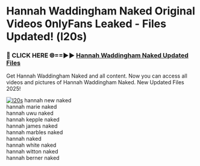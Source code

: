 # Hannah Waddingham Naked Original Videos 0nlyFans Leaked - Files Updated! (l20s)

<h3>🔴 CLICK HERE 🌐==►► <a href="https://tinyurl.com/up5wt9bj" rel="nofollow">Hannah Waddingham Naked Updated Files</a></h3>

Get Hannah Waddingham Naked and all content. Now you can access all videos and pictures of Hannah Waddingham Naked. New Updated Files 2025!

[![l20s](https://i.imgur.com/ABiUzMV.gif)](https://tinyurl.com/up5wt9bj)
hannah new naked<br>
hannah marie naked<br>
hannah uwu naked<br>
hannah kepple naked<br>
hannah james naked<br>
hannah marbles naked<br>
hannah naked<br>
hannah white naked<br>
hannah witton naked<br>
hannah berner naked